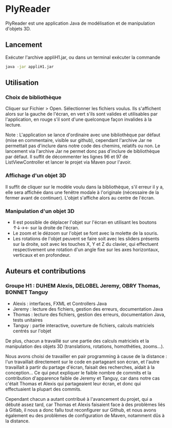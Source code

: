 # PlyReader

PlyReader est une application Java de modélisation et de manipulation d'objets 3D.

## Lancement

Exécuter l'archive appliH1.jar, ou dans un terminal exécuter la commande

```bash
java -jar appliH1.jar
```

## Utilisation

### Choix de bibliothèque
Cliquer sur Fichier > Open. Sélectionner les fichiers voulus. Ils s'affichent alors sur la gauche de l'écran, en vert s'ils sont valides et utilisables par l'application, en rouge s'il sont d'une quelconque façon invalides à la lecture.

Note : L'application se lance d'ordinaire avec une bibliothèque par défaut (mise en commentaire, visible sur github), cependant l'archive Jar ne permettait pas d'inclure dans notre code des chemins, relatifs ou non. Le lancement via l'archive Jar ne permet donc pas d'inclure de bibliothèque par défaut. Il suffit de décommenter les lignes 96 et 97 de ListViewController et lancer le projet via Maven pour l'avoir.

### Affichage d'un objet 3D
Il suffit de cliquer sur le modèle voulu dans la bibliothèque, s'il erreur il y a, elle sera affichée dans une fenêtre modale à l'originale (nécessaire de la fermer avant de continuer).
L'objet s'affiche alors au centre de l'écran.

### Manipulation d'un objet 3D
- Il est possible de déplacer l'objet sur l'écran en utilisant les boutons ↑↓→← sur la droite de l'écran.
- Le zoom et le dézoom sur l'objet se font avec la molette de la souris.
- Les rotations de l'objet peuvent se faire soit avec les sliders présents sur la droite, soit avec les touches X, Y et Z du clavier, qui effectuent respectivement une rotation d'un angle fixe sur les axes horizontaux, verticaux et en profondeur.

## Auteurs et contributions
### Groupe H1 : DUHEM Alexis, DELOBEL Jeremy, OBRY Thomas, BONNET Tanguy
- Alexis : interfaces, FXML et Controllers Java
- Jeremy : lecture des fichiers, gestion des erreurs, documentation Java
- Thomas : lecture des fichiers, gestion des erreurs, documentation Java, tests unitaires
- Tanguy : partie interactive, ouverture de fichiers, calculs matriciels centrés sur l'objet

De plus, chacun a travaillé sur une partie des calculs matriciels et la manipulation des objets 3D (translations, rotations, homothéties, zooms...).

Nous avons choisi de travailler en pair programming à cause de la distance : l'un travaillait directement sur le code en partageant son écran, et l'autre travaillait à partir du partage d'écran, faisait des recherches, aidait à la conception... Ce qui peut expliquer le faible nombre de commits et la contribution d'apparence faible de Jeremy et Tanguy, car dans notre cas c'était Thomas et Alexis qui partageaient leur écran, et donc qui effectuaient la plupart des commits.

Cependant chacun a autant contribué à l'avancement du projet, qui a débuté assez tard, car Thomas et Alexis faisaient face à des problèmes liés à Gitlab, il nous a donc fallu tout reconfigurer sur Github, et nous avons également eu des problèmes de configuration de Maven, notamment dûs à la distance.
